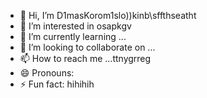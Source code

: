 - 👋 Hi, I’m D1masKorom1slo))kinb\sffthseatht
- 👀 I’m interested in osapkgv
- 🌱 I’m currently learning ...
- 💞️ I’m looking to collaborate on ...
- 📫 How to reach me ...ttnygrreg
- 😄 Pronouns: 
- ⚡ Fun fact: hihihih

<!---
D1masKorom1slo/D1masKorom1slo is a ✨ special ✨ repository because its `README.md` (this file) appears on your GitHub profile.
You can click the Preview link to take a look at your changes.
--->
